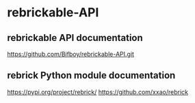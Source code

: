 # rebrickable-API

## rebrickable API documentation
https://github.com/Bifboy/rebrickable-API.git

## rebrick Python module documentation
https://pypi.org/project/rebrick/
https://github.com/xxao/rebrick
